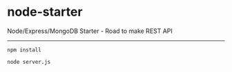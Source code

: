 # node-starter
Node/Express/MongoDB Starter - Road to make REST API

--- 
`npm install`

`node server.js`
